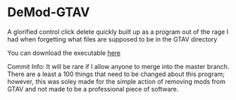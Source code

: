 # DeMod-GTAV
A glorified control click delete quickly built up as a program out of the rage I had when forgetting what files are supposed to be in the GTAV directory

You can download the executable [here](https://github.com/Trogiken/DeMod-GTAV/releases/download/1.6.21/DeModGTAV.exe)

Commit Info:
It will be rare if I allow anyone to merge into the master branch. There are a least a 100 things that need to be changed about this program; however, this was soley made for the simple action of removing mods from GTAV and not made to be a professional piece of software.
